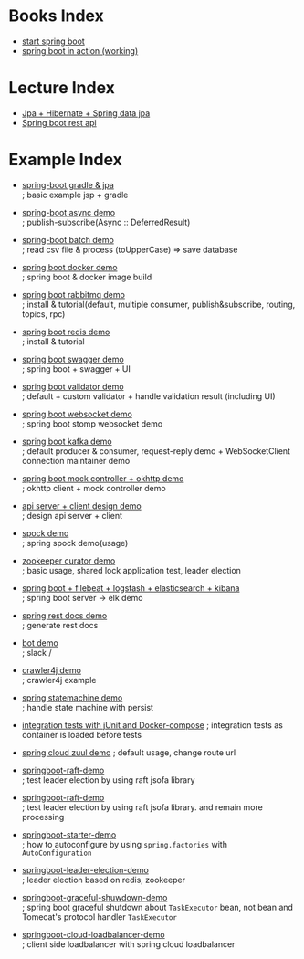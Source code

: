 # Books Index

- <a href="https://github.com/zacscoding/spring-boot-example/tree/master/book/start-spring-boot">start spring boot</a>
- <a href="https://github.com/zacscoding/spring-boot-example/tree/master/book/spring-boot-inaction">spring boot in action (working)</a>  

# Lecture Index  

- <a href="book/jpashop">Jpa + Hibernate + Spring data jpa</a>  
- <a href="book/rest-api-demo">Spring boot rest api</a>  


# Example Index

- <a href="https://github.com/zacscoding/spring-boot-example/tree/master/spring-boot-gradle"> spring-boot gradle & jpa</a>  
; basic example jsp + gradle  

- <a href="https://github.com/zacscoding/spring-boot-example/tree/master/springboot-async-demo"> spring-boot async demo</a>    
; publish-subscribe(Async :: DeferredResult)  

- <a href="https://github.com/zacscoding/spring-boot-example/tree/master/springboot-batch-demo"> spring-boot batch demo</a>  
; read csv file & process (toUpperCase) => save database  

- <a href="https://github.com/zacscoding/spring-boot-example/tree/master/springboot-docker">spring boot docker demo</a>  
; spring boot & docker image build  

- <a href="https://github.com/zacscoding/spring-boot-example/tree/master/springboot-rabbitmq-demo">spring boot rabbitmq demo</a>  
; install & tutorial(default, multiple consumer, publish&subscribe, routing, topics, rpc)  

- <a href="https://github.com/zacscoding/spring-boot-example/tree/master/springboot-redis-demo">spring boot redis demo</a>  
; install & tutorial  

- <a href="https://github.com/zacscoding/spring-boot-example/tree/master/springboot-swagger-demo">spring boot swagger demo</a>  
; spring boot + swagger + UI  

- <a href="https://github.com/zacscoding/spring-boot-example/tree/master/springboot-validator-demo">spring boot validator demo</a>  
; default + custom validator + handle validation result (including UI)  

- <a href="https://github.com/zacscoding/spring-boot-example/tree/master/springboot-websocket-demo">spring boot websocket demo</a>  
; spring boot stomp websocket demo  

- <a href="https://github.com/zacscoding/spring-boot-example/tree/master/springboot-kafka-demo">spring boot kafka demo</a>  
; default producer & consumer, request-reply demo + WebSocketClient connection maintainer demo  

- <a href="https://github.com/zacscoding/spring-boot-example/tree/master/springboot-okhttp-demo">spring boot mock controller + okhttp demo</a>  
; okhttp client + mock controller demo  

- <a href="https://github.com/zacscoding/spring-boot-example/tree/master/springboot-api-design-demo">api server + client design demo </a>  
; design api server + client  

- <a href="https://github.com/zacscoding/spring-boot-example/tree/master/springboot-spock-demo">spock demo</a>  
; spring spock demo(usage)  

- <a href="springboot-curator-demo"> zookeeper curator demo </a>  
; basic usage, shared lock application test, leader election  

- <a href="springboot-elk-demo"> spring boot + filebeat + logstash + elasticsearch + kibana</a>  
; spring boot server -> elk demo  

- <a href="springboot-rest-docs-demo"> spring rest docs demo </a>  
; generate rest docs  

- <a href="springboot-bot-demo">bot demo</a>  
; slack /

- <a href="springboot-crawler4j-demo">crawler4j demo </a>  
; crawler4j example  

- <a href="springboot-statemachine-demo">spring statemachine demo </a>  
; handle state machine with persist  

- <a href="springboot-integration-tests-with-compose">integration tests with jUnit and Docker-compose</a>
; integration tests as container is loaded before tests

- <a href="springboot-zuul-demo">spring cloud zuul demo</a>
; default usage, change route url  

- <a href="springboot-raft-demo">springboot-raft-demo</a>  
; test leader election by using raft jsofa library  

- <a href="springboot-raft-demo">springboot-raft-demo</a>  
; test leader election by using raft jsofa library. and remain more processing  

- <a href="springboot-starter-demo">springboot-starter-demo</a>  
; how to autoconfigure by using `spring.factories` with `AutoConfiguration`  

- <a href="springboot-leader-election-demo">springboot-leader-election-demo</a>  
; leader election based on redis, zookeeper  

- <a href="springboot-graceful-shuwdown-demo">springboot-graceful-shuwdown-demo</a>  
; spring boot graceful shutdown about `TaskExecutor` bean, not bean and Tomecat's protocol handler `TaskExecutor`  

- <a href="springboot-cloud-loadbalancer-demo">springboot-cloud-loadbalancer-demo</a>  
; client side loadbalancer with spring cloud loadbalancer  
